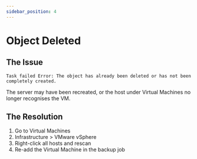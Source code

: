 ```yaml
---
sidebar_position: 4
---
```


# Object Deleted

## The Issue

`Task failed Error: The object has already been deleted or has not been completely created.`

The server may have been recreated, or the host under Virtual Machines no longer recognises the VM.

## The Resolution

1. Go to Virtual Machines
2. Infrastructure > VMware vSphere
3. Right-click all hosts and rescan
4. Re-add the Virtual Machine in the backup job